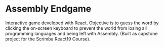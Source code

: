 # Assembly Endgame

Interactive game developed with React. Objective is to guess the word by clicking the on-screen keyboard to prevent the world from losing all programming languages and being left with Assembly. (Built as capstone project for the Scrimba React19 Course).
